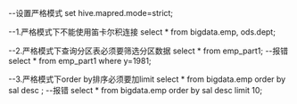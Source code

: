 --设置严格模式
set hive.mapred.mode=strict;


--1.严格模式下不能使用笛卡尔积连接
select * from bigdata.emp, ods.dept;

--2.严格模式下查询分区表必须要筛选分区数据
  select * from emp_part1;    --报错
  select * from emp_part1 where y=1981;
  
--3.严格模式下order by排序必须要加limit
  select * from bigdata.emp order by sal desc ;      --报错
  select * from bigdata.emp order by sal desc limit 10;